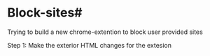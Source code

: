 # Block-sites#
Trying to build a new chrome-extention to block user provided sites

Step 1:
Make the exterior HTML changes for the extesion
